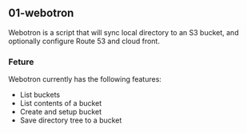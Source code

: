 ## 01-webotron
Webotron is a script that will sync local directory to an S3 bucket, and optionally configure Route 53 and cloud front.

### Feture
Webotron currently has the following features:

- List buckets
- List contents of a bucket
- Create and setup bucket
- Save directory tree to a bucket
